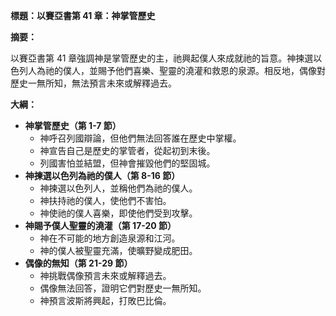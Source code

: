 **標題：以賽亞書第 41 章：神掌管歷史**

**摘要：**

以賽亞書第 41 章強調神是掌管歷史的主，祂興起僕人來成就祂的旨意。神揀選以色列人為祂的僕人，並賜予他們喜樂、聖靈的澆灌和救恩的泉源。相反地，偶像對歷史一無所知，無法預言未來或解釋過去。

**大綱：**

* **神掌管歷史（第 1-7 節）**
    * 神呼召列國辯論，但他們無法回答誰在歷史中掌權。
    * 神宣告自己是歷史的掌管者，從起初到末後。
    * 列國害怕並結盟，但神會摧毀他們的堅固城。
* **神揀選以色列為祂的僕人（第 8-16 節）**
    * 神揀選以色列人，並稱他們為祂的僕人。
    * 神扶持祂的僕人，使他們不害怕。
    * 神使祂的僕人喜樂，即使他們受到攻擊。
* **神賜予僕人聖靈的澆灌（第 17-20 節）**
    * 神在不可能的地方創造泉源和江河。
    * 神的僕人被聖靈充滿，使曠野變成肥田。
* **偶像的無知（第 21-29 節）**
    * 神挑戰偶像預言未來或解釋過去。
    * 偶像無法回答，證明它們對歷史一無所知。
    * 神預言波斯將興起，打敗巴比倫。